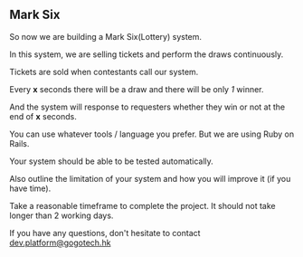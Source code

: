 Mark Six
----

So now we are building a Mark Six(Lottery) system. 

In this system, we are selling tickets and perform the draws continuously.

Tickets are sold when contestants call our system.

Every __x__ seconds there will be a draw and there will be only *1* winner. 

And the system will response to requesters whether they win or not at the end of __x__ seconds.

You can use whatever tools / language you prefer. But we are using Ruby on Rails.

Your system should be able to be tested automatically.

Also outline the limitation of your system and how you will improve it (if you have time).

Take a reasonable timeframe to complete the project. It should not take longer than 2 working days.

If you have any questions, don't hesitate to contact dev.platform@gogotech.hk
